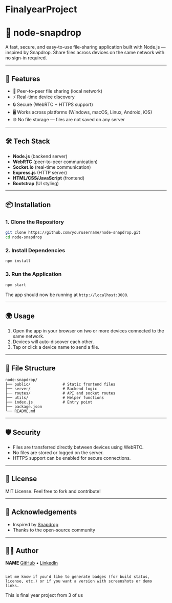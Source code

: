 # FinalyearProject
# 📁 node-snapdrop

A fast, secure, and easy-to-use file-sharing application built with Node.js — inspired by Snapdrop. Share files across devices on the same network with no sign-in required.

---

## 🚀 Features

- 📲 Peer-to-peer file sharing (local network)
- ⚡ Real-time device discovery
- 🔒 Secure (WebRTC + HTTPS support)
- 🖥️ Works across platforms (Windows, macOS, Linux, Android, iOS)
- 🌐 No file storage — files are not saved on any server

---

## 🛠️ Tech Stack

- **Node.js** (backend server)
- **WebRTC** (peer-to-peer communication)
- **Socket.io** (real-time communication)
- **Express.js** (HTTP server)
- **HTML/CSS/JavaScript** (frontend)
- **Bootstrap** (UI styling)

---

## 📦 Installation

### 1. Clone the Repository

```bash
git clone https://github.com/yourusername/node-snapdrop.git
cd node-snapdrop
````

### 2. Install Dependencies

```bash
npm install
```

### 3. Run the Application

```bash
npm start
```

The app should now be running at `http://localhost:3000`.

---

## 🌍 Usage

1. Open the app in your browser on two or more devices connected to the same network.
2. Devices will auto-discover each other.
3. Tap or click a device name to send a file.

---

## 📁 File Structure

```
node-snapdrop/
├── public/              # Static frontend files
├── server/              # Backend logic
├── routes/              # API and socket routes
├── utils/               # Helper functions
├── index.js             # Entry point
├── package.json
└── README.md
```

---

## 🛡️ Security

* Files are transferred directly between devices using WebRTC.
* No files are stored or logged on the server.
* HTTPS support can be enabled for secure connections.

---

## 📄 License

MIT License. Feel free to fork and contribute!

---

## 🙌 Acknowledgements

* Inspired by [Snapdrop](https://snapdrop.net)
* Thanks to the open-source community

---

## 👨‍💻 Author

**NAME**
[GitHub](https://github.com/yourusername) • [LinkedIn](https://linkedin.com/in/yourprofile)

```

Let me know if you'd like to generate badges (for build status, license, etc.) or if you want a version with screenshots or demo links.
```
This is final year project from 3 of us
